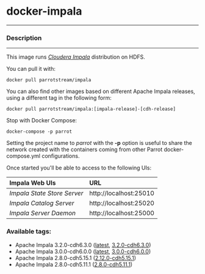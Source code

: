 # **docker-impala**
___

### Description
___

This image runs [*Cloudera Impala*](https://www.cloudera.com/products/open-source/apache-hadoop/impala.html) distribution on HDFS.

You can pull it with:

    docker pull parrotstream/impala


You can also find other images based on different Apache Impala releases, using a different tag in the following form:

    docker pull parrotstream/impala:[impala-release]-[cdh-release]


Stop with Docker Compose:

    docker-compose -p parrot

Setting the project name to *parrot* with the **-p** option is useful to share the network created with the containers coming from other Parrot docker-compose.yml configurations.

Once started you'll be able to access to the following UIs:

| **Impala Web UIs**           |**URL**                    |
|:----------------------------|:--------------------------|
| *Impala State Store Server* | http://localhost:25010    |
| *Impala Catalog Server*     | http://localhost:25020    |
| *Impala Server Daemon*      | http://localhost:25000    |

### Available tags:

- Apache Impala 3.2.0-cdh6.3.0 ([latest](https://github.com/parrot-stream/docker-impala/blob/latest/Dockerfile), [3.2.0-cdh6.3.0](https://github.com/parrot-stream/docker-impala/blob/3.2.0-cdh6.3.0/Dockerfile))
- Apache Impala 3.0.0-cdh6.0.0 ([latest](https://github.com/parrot-stream/docker-impala/blob/latest/Dockerfile), [3.0.0-cdh6.0.0](https://github.com/parrot-stream/docker-impala/blob/3.0.0-cdh6.0.0/Dockerfile))
- Apache Impala 2.8.0-cdh5.15.1 ([2.12.0-cdh5.15.1](https://github.com/parrot-stream/docker-impala/blob/2.12.0-cdh5.15.1/Dockerfile))
- Apache Impala 2.8.0-cdh5.11.1 ([2.8.0-cdh5.11.1](https://github.com/parrot-stream/docker-impala/blob/2.8.0-cdh5.11.1/Dockerfile))
